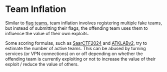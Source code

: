# Team Inflation

<span class=hltext>Similar to [flag teams](flagteams.md), team inflation
involves registering multiple fake teams, but instead of submitting their
flags, the offending team uses them to influence the value of their own exploits.</span>

Some scoring formulas, such as [SaarCTF2024](../scoring/saarctf2024.md) and
[ATKLABv2](../scoring/atklabv2.md), try to estimate the number of active teams.
This can be abused by turning services (or VPN connections) on or off depending
on whether the offending team is currently exploiting or not to increase the
value of their exploit / reduce the value of others.
